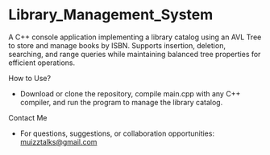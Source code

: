 # Library_Management_System
A C++ console application implementing a library catalog using an AVL Tree to store and manage books by ISBN. Supports insertion, deletion, searching, and range queries while maintaining balanced tree properties for efficient operations.

How to Use?
- Download or clone the repository, compile main.cpp with any C++ compiler, and run the program to manage the library catalog.

Contact Me
- For questions, suggestions, or collaboration opportunities: muizztalks@gmail.com
